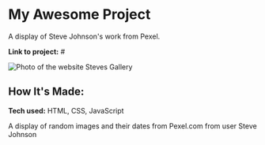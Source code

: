 # My Awesome Project
A display of Steve Johnson's work from Pexel.

**Link to project:** #

![Photo of the website Steves Gallery](https://imgur.com/a/zVj3LJG)

## How It's Made:

**Tech used:** HTML, CSS, JavaScript

A display of random images and their dates from Pexel.com from user Steve Johnson
